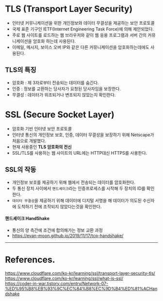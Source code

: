 # TLS (Transport Layer Security)

- 인터넷 커뮤니케이션을 위한 개인정보와 데이터 무결성을 제공하는 보안 프로토콜
- 국제 표준 기구인 IETF(Internet Engineering Task Force)에 의해 제안되었다.
- 주로 웹 사이트를 로드하는 웹 브라우저와 같이 웹 응용 프로그램과 서버 간의 커뮤니케이션을 암호화 하는데 사용된다.
- 이메일, 메시지, 보이스 오버 IP와 같은 다른 커뮤니케이션을 암호화하는데에도 사용된다.

## TLS의 특징

- 암호화 : 제 3자로부터 전송되는 데이터를 숨긴다.
- 인증 : 정보를 교환하는 당사자가 요청된 당사자임을 보장한다.
- 무결성 : 데이터가 위조되거나 변조되지 않았는지 확인한다.

# SSL (Secure Socket Layer)

- 암호화 기반 인터넷 보안 프로토콜
- 인터넷 통신의 개인정보 보호, 인증, 데이터 무결성을 보장하기 위해 Netscape가 처음으로 개발했다.
- 현재 사용중인 **TLS 암호화의 전신**
- SSL/TLS를 사용하는 웹 사이트의 URL에는 HTTP대신 HTTPS를 사용한다.

## SSL의 작동

- 개인정보 보호를 제공하기 위해 웹에서 전송되는 데이터를 암호화한다.
- 두 통신 장치 사이에서 `핸드셰이크`라는 인증프로세스를 시작해 두 장치의 ID를 확인한다.
- `데이터 무결성`을 제공하기 위해 데이터에 디지털 서명을 해 데이터가 의도된 수신자에 도착하기 전에 조작되지 않았다는것을 확인한다.

#### 핸드셰이크 HandShake

- 통신의 양 측간에 조건에 합의해가는 정보 교환 과정
- https://evan-moon.github.io/2019/11/17/tcp-handshake/

---

# References.

https://www.cloudflare.com/ko-kr/learning/ssl/transport-layer-security-tls/<br>
https://www.cloudflare.com/ko-kr/learning/ssl/what-is-ssl/<br>
https://coder-in-war.tistory.com/entry/Network-07-%ED%95%B8%EB%93%9C%EC%84%B8%EC%9D%B4%ED%81%ACHandshake<br>
